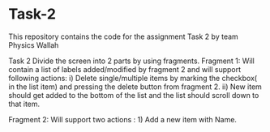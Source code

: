 # Task-2
This repository contains the code for the assignment Task 2 by team Physics Wallah

Task 2
Divide the screen into 2 parts by using fragments. 
Fragment 1: Will contain a list of labels added/modified by fragment 2 and will support following           actions:
                     i) Delete single/multiple items by marking the checkbox( in the list item) and pressing the delete button from fragment 2.
                ii) New item should get added to the bottom of the list and the list should scroll down to that item.

Fragment 2: Will support two actions :
                     1) Add a new item with Name.

